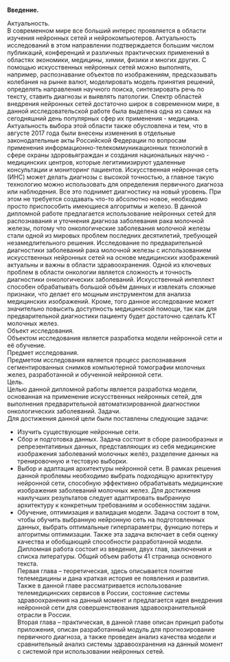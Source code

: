 **Введение.**


Актуальность.  
В современном мире все больший интерес проявляется в области изучения нейронных сетей и нейрокомпьютеров. 
Актуальность исследований в этом направлении подтверждается большим числом публикаций,
конференций и различных практических применений в областях экономики, медицины, химии, физики и многих других. 
С помощью искусственных нейронных сетей можно выполнять, например, распознавание объектов по изображениям, предсказывать колебания на рынке валют,
моделировать модель принятия решений, определять направления научного поиска, синтезировать речь по тексту, ставить диагнозы и выявлять патологии. 
Спектр областей внедрения нейронных сетей достаточно широк в современном мире, 
в данной исследовательской работе была выделена одна из самых на сегодняшний день популярных сфер их применения - медицина.
Актуальность выбора этой области также обусловлена и тем, что в августе 2017 года были внесены изменения в отдельные законодательные акты
Российской Федерации по вопросам применения информационно-телекоммуникационных технологий в сфере охраны здоровьяграждан 
и создания национальных научно - медицинских центров, которые легитимизируют удаленные консультации и мониторинг пациентов. 
Искусственная нейронная сеть (ИНС) может делать диагнозы с высокой точностью,
а главное такую технологию можно использовать для определения первичного диагноза или наблюдения. Все это поднимет диагностику на новый уровень. 
При этом не требуется создавать что-то абсолютно новое, необходимо просто приспособить имеющиеся алгоритмы и железо. 
В данной дипломной работе предлагается использование нейронных сетей для распознавания и уточнения диагноза заболевания рака молочной железы, 
потому что онкологические заболевания молочной железы стали одной из мировых проблем последних десятилетий, требующей незамедлительного решения. 
Исследование по предварительной диагностики заболеваний рака молочной железы с использованием искусственных нейронных сетей 
на основе медицинских изображений актуальны и важны в области здравоохранения. 
Одной из ключевых проблем в области онкологии является сложность и точность диагностики онкологических заболеваний.
Искусственный интеллект способен обрабатывать большой объём данных и извлекать сложные признаки, 
что делает его мощным инструментом для анализа медицинских изображений.
Кроме, того данное исследование может значительно повысить доступность медицинской помощи, 
так как для предварительной диагностики пациенту будет достаточно сделать КТ молочных желез.  
Объект исследования.  
Объектом исследования является разработка модели нейронной сети и её обучение.  
Предмет исследования.  
Предметом исследования является процесс распознавания сегментированных снимков компьютерной томографии молочных желез,
разработанной и обученной нейронной сети.  
Цель.  
Целью данной дипломной работы является разработка модели, основанная на применение искусственных нейронных сетей, 
для выполнения предварительной автоматизированной диагностики онкологических заболеваний.
Задачи.  
Для достижения данной цели были поставлены следующие задачи: 
*	Изучить существующие нейронные сети.
*	Сбор и подготовка данных. Задача состоит в сборе разнообразных и репрезентативных данных, представляющих 
из себя медицинские изображения заболеваний молочных желёз, разделение данных на тренировочную и тестовую выборки.
*	Выбор и адаптация архитектуры нейронной сети. В рамках решения данной проблемы необходимо выбрать подходящую архитектуру нейронной сети, 
способную эффективно обрабатывать медицинские изображения заболеваний молочных желез.
Для достижения наилучших результатов следует адаптировать выбранную архитектуру к конкретным требованиям и особенностям задачи.
*	Обучение, оптимизация и валидация модели. Задача состоит в том, чтобы обучить выбранную нейронную сеть на подготовленных данных,
выбрать оптимальные гиперпараметры, функцию потерь и алгоритмы оптимизации.
Также эта задача включает в себя оценку качества и обобщающей способности разработанной модели.
Дипломная работа состоит из введения, двух глав, заключения и списка литературы. Общий объем работы 41 страница основного текста.  
Первая глава – теоретическая, здесь описывается понятие телемедицины и дана краткая история ее появления и развития. 
Также в данной главе рассматривается использование телемедицинских сервисов в России, состояние системы здравоохранения на данный момент и
предлагается идея внедрения нейронной сети для совершенствования здравоохранительной отрасли в России.   
Вторая глава – практическая, в данной главе описан принцип работы приложения, описан разработанный модуль для прогнозирование первичного диагноза, 
а также проведен анализ качества модели и сравнительный анализ системы здравоохранения на данный момент с системой при использовании нейронных сетей.


